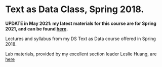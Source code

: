 # Text as Data Class, Spring 2018.

**UPDATE in May 2021: my latest materials for this course are for Spring 2021, and can be found [here](https://github.com/ArthurSpirling/text-as-data-class-spring2021).**

Lectures and syllabus from my DS Text as Data course offered in Spring 2018.

Lab materials, provided by my excellent section leader Leslie Huang, are [here](https://github.com/leslie-huang/Text-as-Data-Lab-Spr2018)

